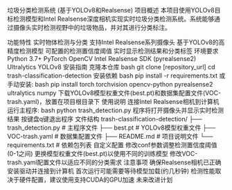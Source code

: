 垃圾分类检测系统 (基于YOLOv8和Realsense)
项目概述
本项目使用YOLOv8目标检测模型和Intel Realsense深度相机实现实时垃圾分类检测系统。系统能够通过摄像头实时检测视野中的垃圾物品，并对其进行分类标注。

功能特性
实时物体检测与分类
支持Intel Realsense系列摄像头
基于YOLOv8的高精度检测模型
可配置的检测置信度阈值
实时显示检测结果和分类标签
环境要求
Python 3.7+
PyTorch
OpenCV
Intel Realsense SDK (pyrealsense2)
Ultralytics YOLOv8
安装指南
克隆本仓库
bash
git clone [repository_url]
cd trash-classification-detection
安装依赖
bash
pip install -r requirements.txt
或手动安装:
bash
pip install torch torchvision opencv-python pyrealsense2 ultralytics numpy
下载YOLOv8模型权重文件(best.pt)和数据集配置文件(VOC-trash.yaml)，放置在项目根目录下
使用说明
连接Intel Realsense相机到计算机
运行主程序:
bash
python trash_detection.py
程序将打开摄像头并显示实时检测结果
按键盘q键退出程序
文件结构
trash-classification-detection/
├── trash_detection.py       # 主程序文件
├── best.pt                  # YOLOv8模型权重文件
├── VOC-trash.yaml           # 数据集配置文件
├── README.md                # 项目说明文件
└── requirements.txt         # 依赖包列表
自定义配置
修改conf参数调整检测置信度阈值(0-1之间)
更换模型权重文件(best.pt)以使用不同的训练模型
修改VOC-trash.yaml配置文件以适应不同的分类需求
注意事项
确保Realsense相机已正确安装驱动并连接到计算机
首次运行可能需要等待模型加载(约几秒钟)
检测性能取决于硬件配置，建议使用支持CUDA的GPU加速
未来改进计划
